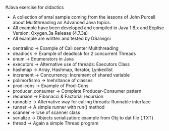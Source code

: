 #Java exercise for didactics

* A collection of smal sample coming from the lessons of John Purcell about Multithreading an Advanced Java topics.
* All example have been developed and compiled in Java 1.8.x and Ecplise Version: Oxygen.3a Release (4.7.3a)
* All example are written and tested by DSalvigni

- centralino -> Example of Call center Multithreading
- deadlock ->  Example of deadlock for 2 concurrent Threads
- enum -> Enumerators in Java
- executors -> Alternative use of threads: Executors Class
- hashmap -> Array, Hashmap, Iterator, Lynkedlist
- increment -> Concurrency: Increment of shared variable 
- polimorfismo -> Inehritance of classes
- prod-cons -> Example of Prod-Cons
- producer_consumer -> Complete Producer-Consumer pattern
- recursion -> Fibonacci & Factorial recursion
- runnable -> Alternative way for calling threads: Runnable interface
- runner ->  A simple runner with run() method
- scanner -> Use of scanner class
- serialize -> Objects serialization: example from Obj to dat file (.TXT)
- thread -> Again a simple Thread program
